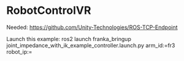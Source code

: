 # RobotControlVR

Needed:
https://github.com/Unity-Technologies/ROS-TCP-Endpoint

Launch this example: 
ros2 launch franka_bringup joint_impedance_with_ik_example_controller.launch.py arm_id:=fr3 robot_ip:=<fci-ip>

